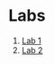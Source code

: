 # Labs
1. [Lab 1](https://github.com/ProgerSDK/ik-31-taras/tree/master/lab_1)
2. [Lab 2](https://github.com/ProgerSDK/ik-31-taras/tree/master/lab_2)

